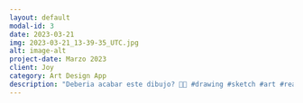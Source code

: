 ```yaml
---
layout: default
modal-id: 3
date: 2023-03-21
img: 2023-03-21_13-39-35_UTC.jpg
alt: image-alt
project-date: Marzo 2023
client: Joy
category: Art Design App
description: "Deberia acabar este dibujo? 🤔😩 #drawing #sketch #art #realisticdrawing #artist #artistsoninstagram #pencildrawing #anatomydrawing #humananatomy #medicine #portrait #pencilportrait #conceptart #conceptartist #graphite #graphitedrawing #realisticportrait #artprocess #drawingsketch #digitalart"
---
```

